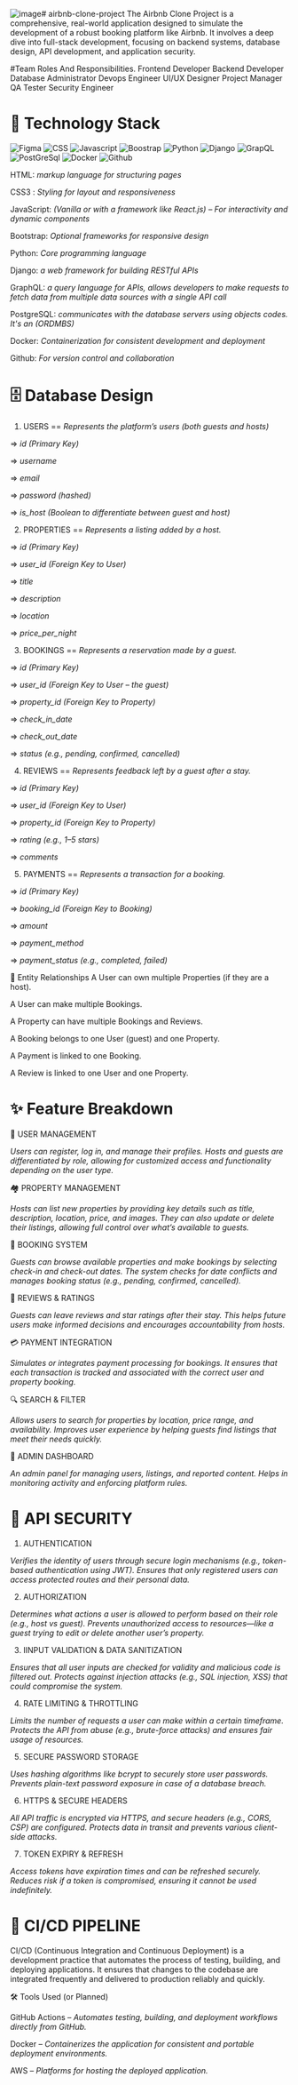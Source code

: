 ![image](https://github.com/user-attachments/assets/7adf64ca-35ac-49d2-9fcf-3ebe121d3abc)# airbnb-clone-project
The Airbnb Clone Project is a comprehensive, real-world application designed to simulate the development of a robust booking platform like Airbnb. 
It involves a deep dive into full-stack development, focusing on backend systems, database design, API development, and application security.

#Team Roles And Responsibilities.
Frontend Developer
Backend Developer
Database Administrator
Devops Engineer
UI/UX Designer
Project Manager
QA Tester
Security Engineer

# 🧰 Technology Stack
![Figma](https://img.shields.io/badge/Figma-F24E1E?style=for-the-badge&logo=figma&logoColor=white)
![CSS](https://img.shields.io/badge/CSS3-1572B6?style=for-the-badge&logo=css3&logoColor=white)
![Javascript](https://img.shields.io/badge/JavaScript-323330?style=for-the-badge&logo=javascript&logoColor=F7DF1E)
![Boostrap](https://img.shields.io/badge/Bootstrap-563D7C?style=for-the-badge&logo=bootstrap&logoColor=white)
![Python](https://img.shields.io/badge/HTML5-E34F26?style=for-the-badge&logo=html5&logoColor=white)
![Django](https://img.shields.io/badge/Django-092E20?style=for-the-badge&logo=django&logoColor=green)
![GrapQL](https://img.shields.io/badge/GraphQl-E10098?style=for-the-badge&logo=graphql&logoColor=white)
![PostGreSql](https://img.shields.io/badge/PostgreSQL-green?style=for-the-badge)
![Docker](https://img.shields.io/badge/Docker-2CA5E0?style=for-the-badge&logo=docker&logoColor=white)
![Github](https://img.shields.io/badge/GitHub-100000?style=for-the-badge&logo=github&logoColor=white)

HTML: *markup language for structuring pages*

CSS3 : *Styling for layout and responsiveness*

JavaScript: *(Vanilla or with a framework like React.js) – For interactivity and dynamic components*

Bootstrap: *Optional frameworks for responsive design*

Python: *Core programming language*

Django: *a web framework for building RESTful APIs*

GraphQL: *a query language for APIs, allows developers to make requests to fetch data from multiple data sources with a single API call*

PostgreSQL: *communicates with the database servers using objects codes. It's an (ORDMBS)*

Docker: *Containerization for consistent development and deployment*

Github: *For version control and collaboration*


# 🗄️ Database Design

1. USERS == *Represents the platform’s users (both guests and hosts)*

=> *id (Primary Key)*

=> *username*

=> *email*

=> *password (hashed)*

=> *is_host (Boolean to differentiate between guest and host)*


2. PROPERTIES == *Represents a listing added by a host.*

=> *id (Primary Key)*

=> *user_id (Foreign Key to User)*

=> *title*

=> *description*

=> *location*

=> *price_per_night*


3. BOOKINGS == *Represents a reservation made by a guest.*

=> *id (Primary Key)*

=> *user_id (Foreign Key to User – the guest)*

=> *property_id (Foreign Key to Property)*

=> *check_in_date*

=> *check_out_date*

=> *status (e.g., pending, confirmed, cancelled)*


4. REVIEWS == *Represents feedback left by a guest after a stay.*

=> *id (Primary Key)*

=> *user_id (Foreign Key to User)*

=> *property_id (Foreign Key to Property)*

=> *rating (e.g., 1–5 stars)*

=> *comments*


5. PAYMENTS == *Represents a transaction for a booking.*

=> *id (Primary Key)*

=> *booking_id (Foreign Key to Booking)*

=> *amount*

=> *payment_method*

=> *payment_status (e.g., completed, failed)*

🔁 Entity Relationships
A User can own multiple Properties (if they are a host).

A User can make multiple Bookings.

A Property can have multiple Bookings and Reviews.

A Booking belongs to one User (guest) and one Property.

A Payment is linked to one Booking.

A Review is linked to one User and one Property.


# ✨ Feature Breakdown

👤 USER MANAGEMENT

*Users can register, log in, and manage their profiles. Hosts and guests are differentiated by role, allowing for customized access and functionality depending on the user type.*

🏘️ PROPERTY MANAGEMENT

*Hosts can list new properties by providing key details such as title, description, location, price, and images. They can also update or delete their listings, allowing full control over what’s available to guests.*

📅 BOOKING SYSTEM

*Guests can browse available properties and make bookings by selecting check-in and check-out dates. The system checks for date conflicts and manages booking status (e.g., pending, confirmed, cancelled).*

💬 REVIEWS & RATINGS

*Guests can leave reviews and star ratings after their stay. This helps future users make informed decisions and encourages accountability from hosts.*

💳 PAYMENT INTEGRATION

*Simulates or integrates payment processing for bookings. It ensures that each transaction is tracked and associated with the correct user and property booking.*

🔍 SEARCH & FILTER

*Allows users to search for properties by location, price range, and availability. Improves user experience by helping guests find listings that meet their needs quickly.*

🧾 ADMIN DASHBOARD

*An admin panel for managing users, listings, and reported content. Helps in monitoring activity and enforcing platform rules.*

# 🔐 API SECURITY

1. AUTHENTICATION

*Verifies the identity of users through secure login mechanisms (e.g., token-based authentication using JWT).
Ensures that only registered users can access protected routes and their personal data.*

2. AUTHORIZATION

*Determines what actions a user is allowed to perform based on their role (e.g., host vs guest).
Prevents unauthorized access to resources—like a guest trying to edit or delete another user’s property.*

3. IINPUT VALIDATION & DATA SANITIZATION

*Ensures that all user inputs are checked for validity and malicious code is filtered out.
Protects against injection attacks (e.g., SQL injection, XSS) that could compromise the system.*

4. RATE LIMITING & THROTTLING

*Limits the number of requests a user can make within a certain timeframe.
Protects the API from abuse (e.g., brute-force attacks) and ensures fair usage of resources.*

5. SECURE PASSWORD STORAGE

*Uses hashing algorithms like bcrypt to securely store user passwords.
Prevents plain-text password exposure in case of a database breach.*

6. HTTPS & SECURE HEADERS

*All API traffic is encrypted via HTTPS, and secure headers (e.g., CORS, CSP) are configured.
Protects data in transit and prevents various client-side attacks.*

7. TOKEN EXPIRY & REFRESH

*Access tokens have expiration times and can be refreshed securely.
Reduces risk if a token is compromised, ensuring it cannot be used indefinitely.*

# 🚀 CI/CD PIPELINE 

CI/CD (Continuous Integration and Continuous Deployment) is a development practice that automates the process of testing, building, and deploying applications. It ensures that changes to the codebase are integrated frequently and delivered to production reliably and quickly.

🛠️ Tools Used (or Planned)

GitHub Actions – *Automates testing, building, and deployment workflows directly from GitHub.*

Docker – *Containerizes the application for consistent and portable deployment environments.*

AWS – *Platforms for hosting the deployed application.*
